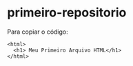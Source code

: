 # primeiro-repositorio

Para copiar o código:

~~~~
<html> 
  <h1> Meu Primeiro Arquivo HTML</h1>
</html>
~~~~
